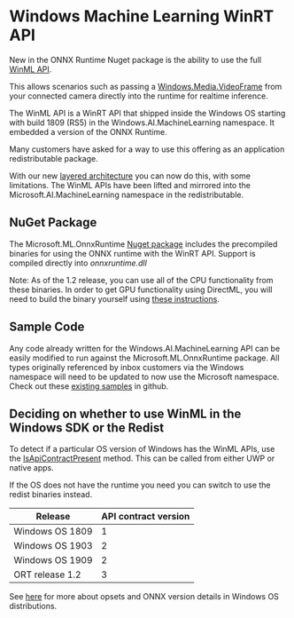 # Windows Machine Learning WinRT API

New in the ONNX Runtime Nuget package is the ability to use the full [WinML API](https://docs.microsoft.com/en-us/windows/ai/windows-ml/api-reference).

This allows scenarios such as passing a [Windows.Media.VideoFrame](https://docs.microsoft.com/en-us/uwp/api/Windows.Media.VideoFrame) from your connected camera directly into the runtime for realtime inference.

The WinML API is a WinRT API that shipped inside the Windows OS starting with build 1809 (RS5) in the Windows.AI.MachineLearning namespace.   It embedded a version of the ONNX Runtime.

Many customers have asked for a way to use this offering as an application redistributable package.

With our new [layered architecture](HighLevelDesign.md#the-onnx-runtime-and-windows-os-integration) you can now do this, with some limitations. The WinML APIs have been lifted and mirrored into the Microsoft.AI.MachineLearning namespace in the redistributable.

## NuGet Package

The Microsoft.ML.OnnxRuntime [Nuget package](https://www.nuget.org/packages/Microsoft.ML.OnnxRuntime/) includes the precompiled binaries for using the ONNX runtime with the WinRT API.   Support is compiled directly into *onnxruntime.dll*

Note: As of the 1.2 release, you can use all of the CPU functionality from these binaries.  In order to get GPU functionality using DirectML, you will need to build the binary yourself using [these instructions](https://github.com/microsoft/onnxruntime/blob/master/BUILD.md#DirectML).

## Sample Code

Any code already written for the Windows.AI.MachineLearning API can be easily modified to run against the Microsoft.ML.OnnxRuntime package. All types originally referenced by inbox customers via the Windows namespace will need to be updated to now use the Microsoft namespace. Check out these [existing samples](https://github.com/microsoft/windows-Machine-Learning) in github.

## Deciding on whether to use WinML in the Windows SDK or the Redist
To detect if a particular OS version of Windows has the WinML APIs, use the [IsApiContractPresent](https://docs.microsoft.com/en-us/uwp/api/windows.foundation.metadata.apiinformation.isapicontractpresent) method.  This can be called from either UWP or native apps.

If the OS does not have the runtime you need you can switch to use the redist binaries instead.

|Release|API contract version|
|--|--|
|Windows OS 1809| 1|
|Windows OS 1903| 2|
|Windows OS 1909| 2|
|ORT release 1.2| 3|

See [here](https://docs.microsoft.com/en-us/windows/ai/windows-ml/onnx-versions) for more about opsets and ONNX version details in Windows OS distributions.
